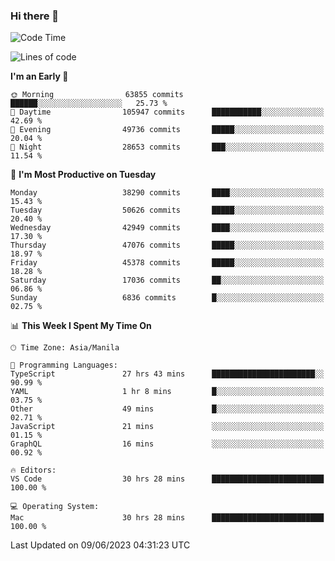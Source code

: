 ### Hi there 👋

<!--START_SECTION:waka-->
![Code Time](http://img.shields.io/badge/Code%20Time-4%2C053%20hrs%2024%20mins-blue)

![Lines of code](https://img.shields.io/badge/From%20Hello%20World%20I%27ve%20Written-100.9%20million%20lines%20of%20code-blue)

**I'm an Early 🐤** 

```text
🌞 Morning                63855 commits       ██████░░░░░░░░░░░░░░░░░░░   25.73 % 
🌆 Daytime                105947 commits      ███████████░░░░░░░░░░░░░░   42.69 % 
🌃 Evening                49736 commits       █████░░░░░░░░░░░░░░░░░░░░   20.04 % 
🌙 Night                  28653 commits       ███░░░░░░░░░░░░░░░░░░░░░░   11.54 % 
```
📅 **I'm Most Productive on Tuesday** 

```text
Monday                   38290 commits       ████░░░░░░░░░░░░░░░░░░░░░   15.43 % 
Tuesday                  50626 commits       █████░░░░░░░░░░░░░░░░░░░░   20.40 % 
Wednesday                42949 commits       ████░░░░░░░░░░░░░░░░░░░░░   17.30 % 
Thursday                 47076 commits       █████░░░░░░░░░░░░░░░░░░░░   18.97 % 
Friday                   45378 commits       █████░░░░░░░░░░░░░░░░░░░░   18.28 % 
Saturday                 17036 commits       ██░░░░░░░░░░░░░░░░░░░░░░░   06.86 % 
Sunday                   6836 commits        █░░░░░░░░░░░░░░░░░░░░░░░░   02.75 % 
```


📊 **This Week I Spent My Time On** 

```text
🕑︎ Time Zone: Asia/Manila

💬 Programming Languages: 
TypeScript               27 hrs 43 mins      ███████████████████████░░   90.99 % 
YAML                     1 hr 8 mins         █░░░░░░░░░░░░░░░░░░░░░░░░   03.75 % 
Other                    49 mins             █░░░░░░░░░░░░░░░░░░░░░░░░   02.71 % 
JavaScript               21 mins             ░░░░░░░░░░░░░░░░░░░░░░░░░   01.15 % 
GraphQL                  16 mins             ░░░░░░░░░░░░░░░░░░░░░░░░░   00.92 % 

🔥 Editors: 
VS Code                  30 hrs 28 mins      █████████████████████████   100.00 % 

💻 Operating System: 
Mac                      30 hrs 28 mins      █████████████████████████   100.00 % 
```


 Last Updated on 09/06/2023 04:31:23 UTC
<!--END_SECTION:waka-->


<!--
**rad182/rad182** is a ✨ _special_ ✨ repository because its `README.md` (this file) appears on your GitHub profile.

Here are some ideas to get you started:

- 🔭 I’m currently working on ...
- 🌱 I’m currently learning ...
- 👯 I’m looking to collaborate on ...
- 🤔 I’m looking for help with ...
- 💬 Ask me about ...
- 📫 How to reach me: ...
- 😄 Pronouns: ...
- ⚡ Fun fact: ...
-->
